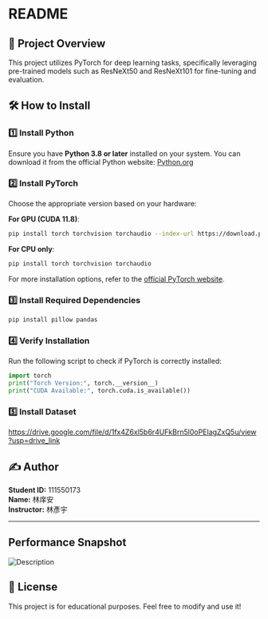 # README

## 📌 Project Overview
This project utilizes PyTorch for deep learning tasks, specifically leveraging pre-trained models such as ResNeXt50 and ResNeXt101 for fine-tuning and evaluation.

## 🛠 How to Install

### 1️⃣ Install Python
Ensure you have **Python 3.8 or later** installed on your system. You can download it from the official Python website: [Python.org](https://www.python.org/downloads/)

### 2️⃣ Install PyTorch
Choose the appropriate version based on your hardware:

**For GPU (CUDA 11.8)**:
```bash
pip install torch torchvision torchaudio --index-url https://download.pytorch.org/whl/cu118
```

**For CPU only**:
```bash
pip install torch torchvision torchaudio
```

For more installation options, refer to the [official PyTorch website](https://pytorch.org/get-started/locally/).

### 3️⃣ Install Required Dependencies
```bash
pip install pillow pandas
```

### 4️⃣ Verify Installation
Run the following script to check if PyTorch is correctly installed:
```python
import torch
print("Torch Version:", torch.__version__)
print("CUDA Available:", torch.cuda.is_available())
```
### 5️⃣ Install Dataset
https://drive.google.com/file/d/1fx4Z6xl5b6r4UFkBrn5l0oPEIagZxQ5u/view?usp=drive_link

## ✍️ Author
**Student ID:** 111550173  
**Name:** 林庠安  
**Instructor:** 林彥宇  

---
## Performance Snapshot
![Description](path/to/image.png)

## 📜 License
This project is for educational purposes. Feel free to modify and use it!


